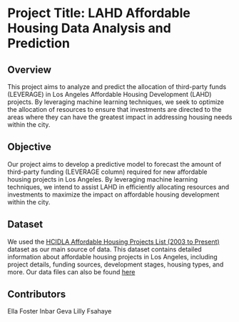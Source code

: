 # Project Title: LAHD Affordable Housing Data Analysis and Prediction

## Overview

This project aims to analyze and predict the allocation of third-party funds (LEVERAGE) in Los Angeles Affordable Housing Development (LAHD) projects. By leveraging machine learning techniques, we seek to optimize the allocation of resources to ensure that investments are directed to the areas where they can have the greatest impact in addressing housing needs within the city.

## Objective

Our project aims to develop a predictive model to forecast the amount of third-party funding (LEVERAGE column) required for new affordable housing projects in Los Angeles. By leveraging machine learning techniques, we intend to assist LAHD in efficiently allocating resources and investments to maximize the impact on affordable housing development within the city.

## Dataset

We used the [HCIDLA Affordable Housing Projects List (2003 to Present)](https://catalog.data.gov/dataset/hcidla-affordable-housing-projects-list-2003-to-present) dataset as our main source of data. This dataset contains detailed information about affordable housing projects in Los Angeles, including project details, funding sources, development stages, housing types, and more.
Our data files can also be found [here](https://github.com/InbarGeva1/LAHD_FinalProject/tree/main/Data)


## Contributors
Ella Foster 
Inbar Geva
Lilly Fsahaye
